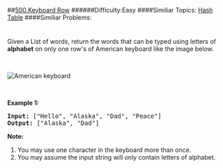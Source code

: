 ##[500.Keyboard Row](https://leetcode.com/problems/keyboard-row/description/ "500.Keyboard Row")
######Difficulty:Easy
####Similiar Topics:
  [Hash Table](https://leetcode.com//tag/hash-table)
####Similiar Problems:

<div class="question-description__3U1T" style="padding-top: 10px;"><div><p>Given a List of words, return the words that can be typed using letters of <b>alphabet</b> on only one row's of American keyboard like the image below. </p>

<br/>
<p>
<img src="/static/images/problemset/keyboard.png" alt="American keyboard"/>
</p>
<br/>

<p><b>Example 1:</b><br/>
</p><pre><b>Input:</b> ["Hello", "Alaska", "Dad", "Peace"]
<b>Output:</b> ["Alaska", "Dad"]
</pre>
<p/>

<p><b>Note:</b><br/>
</p><ol>
<li>You may use one character in the keyboard more than once.</li>
<li>You may assume the input string will only contain letters of alphabet.</li>
</ol>
<p/></div></div><div> </div><div> </div><div> </div><div> </div><div> </div><div> </div><div> </div><div> </div><div> </div><div> </div><div> </div><div> </div><div> </div><div> </div><div> </div><div> </div><div> </div><div> </div><div> </div><div> </div><div> </div><div> </div><div> </div><div> </div><div> </div><div> </div><div> </div><div> </div><div> </div><div> </div><div> </div><div> </div><div> </div><div> </div><div> </div><div> </div><div> </div><div> </div><div> </div><div> </div><div> </div><div> </div><div> </div><div> </div><div> </div><div> </div><div> </div><div> </div><div> </div><div> </div><div> </div><div> </div><div> </div><div> </div><div> </div><div> </div><div> </div><div> </div><div> </div><div> </div><div> </div><div> </div><div> </div><div> </div><div> </div><div> </div><div> </div><div> </div><div> </div><div> </div><div> </div><div> </div><div> </div><div> </div><div> </div><div> </div><div> </div><div> </div><div> </div><div> </div><div> </div><div> </div><div> </div><div> </div><div> </div><div> </div><div> </div><div> </div><div> </div><div> </div><div> </div><div> </div><div> </div><div> </div><div> </div><div> </div><div> </div><div> </div><div> </div><div> </div><div> </div><div> </div><div> </div><div> </div><div> </div><div> </div><div> </div><div> </div><div> </div><div> </div><div> </div><div> </div>